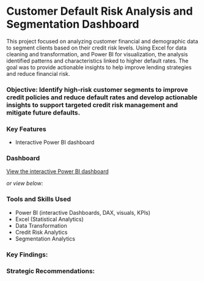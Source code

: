 # Customer Default Risk Analysis and Segmentation Dashboard
This project focused on analyzing customer financial and demographic data to segment clients based on their credit risk levels. Using Excel for data cleaning and transformation, and Power BI for visualization, the analysis identified patterns and characteristics linked to higher default rates. The goal was to provide actionable insights to help improve lending strategies and reduce financial risk. 

### Objective: Identify high-risk customer segments to improve credit policies and reduce default rates and develop actionable insights to support targeted credit risk management and mitigate future defaults.

### Key Features
- Interactive Power BI dashboard

### Dashboard
[View the interactive Power BI dashboard](https://app.powerbi.com/reportEmbed?reportId=8caf2214-aa92-4660-b08e-7d57fc574beb&autoAuth=true&ctid=bd697c1b-c481-479c-841e-c618542675c3)

_or view below:_



### Tools and Skills Used
- Power BI (interactive Dashboards, DAX, visuals, KPIs)
- Excel (Statistical Analytics)
- Data Transformation
- Credit Risk Analytics
- Segmentation Analytics

### Key Findings:

### Strategic Recommendations:
